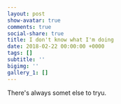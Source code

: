```yaml
---
layout: post
show-avatar: true
comments: true
social-share: true
title: I don't know what I'm doing
date: 2018-02-22 00:00:00 +0000
tags: []
subtitle: ''
bigimg: ''
gallery_1: []
---
```

There's always somet else to tryu.